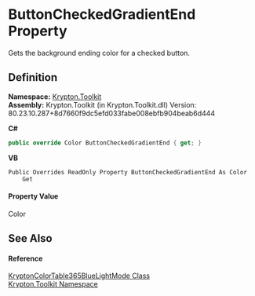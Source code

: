 # ButtonCheckedGradientEnd Property


Gets the background ending color for a checked button.



## Definition
**Namespace:** <a href="79d2eac2-21f4-54ff-7552-b20c33c30600.md">Krypton.Toolkit</a>  
**Assembly:** Krypton.Toolkit (in Krypton.Toolkit.dll) Version: 80.23.10.287+8d7660f9dc5efd033fabe008ebfb904beab6d444

**C#**
``` C#
public override Color ButtonCheckedGradientEnd { get; }
```
**VB**
``` VB
Public Overrides ReadOnly Property ButtonCheckedGradientEnd As Color
	Get
```



#### Property Value
Color

## See Also


#### Reference
<a href="a7468330-d55e-d2de-7be6-11059d371db7.md">KryptonColorTable365BlueLightMode Class</a>  
<a href="79d2eac2-21f4-54ff-7552-b20c33c30600.md">Krypton.Toolkit Namespace</a>  
